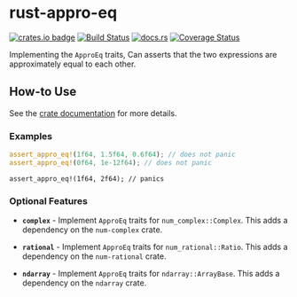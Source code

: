 # rust-appro-eq

[![crates.io badge](https://img.shields.io/crates/v/appro-eq.svg)](https://crates.io/crates/appro-eq)
[![Build Status](https://travis-ci.org/chalharu/rust-appro-eq.svg?branch=master)](https://travis-ci.org/chalharu/rust-appro-eq)
[![docs.rs](https://docs.rs/appro-eq/badge.svg)](https://docs.rs/appro-eq)
[![Coverage Status](https://coveralls.io/repos/github/chalharu/rust-appro-eq/badge.svg?branch=master)](https://coveralls.io/github/chalharu/rust-appro-eq?branch=master)

Implementing the `ApproEq` traits, Can asserts that the two expressions are approximately equal to each other.

## How-to Use

See the [crate documentation](https://docs.rs/appro-eq/) for more details.

### Examples

```rust
assert_appro_eq!(1f64, 1.5f64, 0.6f64); // does not panic
assert_appro_eq!(0f64, 1e-12f64); // does not panic
```

```rust:should_panic
assert_appro_eq!(1f64, 2f64); // panics
```

### Optional Features

- **`complex`** - Implement `ApproEq` traits for `num_complex::Complex`. This adds a dependency on the `num-complex` crate.

- **`rational`** - Implement `ApproEq` traits for `num_rational::Ratio`. This adds a dependency on the `num-rational` crate.

- **`ndarray`** - Implement `ApproEq` traits for `ndarray::ArrayBase`. This adds a dependency on the `ndarray` crate.
